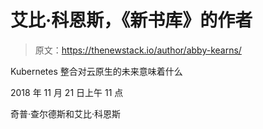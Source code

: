 # 艾比·科恩斯，《新书库》的作者

> 原文：<https://thenewstack.io/author/abby-kearns/>

Kubernetes 整合对云原生的未来意味着什么

2018 年 11 月 21 日上午 11 点

奇普·查尔德斯和艾比·科恩斯